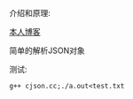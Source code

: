 介绍和原理:

[本人博客](http://blog.oceancx.com/2015/11/29/review-c++-1/)

简单的解析JSON对象


测试:

	g++ cjson.cc;./a.out<test.txt


